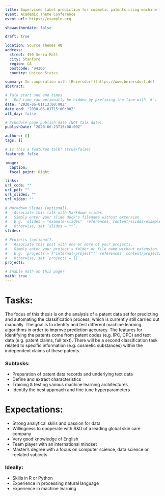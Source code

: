 ```yaml
---
title: Supervised label prediction for cosmetic patents using machine learning
event: Academic Theme Conference
event_url: https://example.org

showauthordate: false

draft: true 

location: Source Themes HQ
address:
  street: 450 Serra Mall
  city: Stanford
  region: CA
  postcode: '94305'
  country: United States

summary: In cooperation with [Beiersdorf](https://www.beiersdorf.de)
abstract: 

# Talk start and end times.
#   End time can optionally be hidden by prefixing the line with `#`.
date: "2030-06-01T13:00:00Z"
date_end: "2030-06-01T15:00:00Z"
all_day: false

# Schedule page publish date (NOT talk date).
publishDate: "2020-06-23T15:00:00Z"

authors: []
tags: []

# Is this a featured talk? (true/false)
featured: false

image:
  caption:
  focal_point: Right

links:
url_code: ""
url_pdf: ""
url_slides: ""
url_video: ""

# Markdown Slides (optional).
#   Associate this talk with Markdown slides.
#   Simply enter your slide deck's filename without extension.
#   E.g. `slides = "example-slides"` references `content/slides/example-slides.md`.
#   Otherwise, set `slides = ""`.
slides:

# Projects (optional).
#   Associate this post with one or more of your projects.
#   Simply enter your project's folder or file name without extension.
#   E.g. `projects = ["internal-project"]` references `content/project/deep-learning/index.md`.
#   Otherwise, set `projects = []`.
projects:

# Enable math on this page?
math: true
---
```


# Tasks:

The focus of this thesis is on the analysis of a patent data set for predicting and automating the classification process, which is currently still carried out manually. The goal is to identify and test different machine learning algorithms in order to improve prediction accuracy. The features for identifying the patents come from patent codes (e.g. IPC, CPC) and text data (e.g. patent claims, full text). There will be a second classification task related to specific information (e.g. cosmetic substances) within the independent claims of these patents.

### Subtasks:
* Preparation of patent data records and underlying text data
* Define and extract characteristics
* Training & testing various machine learning architectures
* Identify the best approach and fine tune hyperparameters

# Expectations:

* Strong analytical skills and passion for data
* Willingness to cooperate with R&D of a leading global skin care company
* Very good knowledge of English
* Team player with an international mindset
* Master’s degree with a focus on computer science, data science or reelated subjects

### Ideally:
* Skills in R or Python
* Experience in processing natural language
* Experience in machine learning



